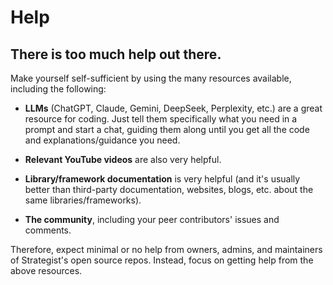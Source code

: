
# Help

## There is too much help out there.

Make yourself self-sufficient by using the many resources available, including the following:

- **LLMs** (ChatGPT, Claude, Gemini, DeepSeek, Perplexity, etc.) are a great resource for coding. Just tell them specifically what you need in a prompt and start a chat, guiding them along until you get all the code and explanations/guidance you need.

- **Relevant YouTube videos** are also very helpful.

- **Library/framework documentation** is very helpful (and it's usually better than third-party documentation, websites, blogs, etc. about the same libraries/frameworks).

- **The community**, including your peer contributors' issues and comments.

Therefore, expect minimal or no help from owners, admins, and maintainers of Strategist's open source repos. Instead, focus on getting help from the above resources.
